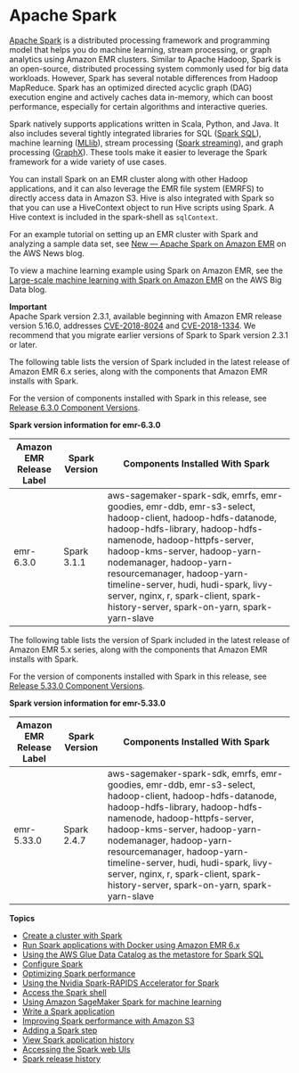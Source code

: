 # Apache Spark<a name="emr-spark"></a>

[Apache Spark](https://aws.amazon.com/emr/features/spark/) is a distributed processing framework and programming model that helps you do machine learning, stream processing, or graph analytics using Amazon EMR clusters\. Similar to Apache Hadoop, Spark is an open\-source, distributed processing system commonly used for big data workloads\. However, Spark has several notable differences from Hadoop MapReduce\. Spark has an optimized directed acyclic graph \(DAG\) execution engine and actively caches data in\-memory, which can boost performance, especially for certain algorithms and interactive queries\.

Spark natively supports applications written in Scala, Python, and Java\. It also includes several tightly integrated libraries for SQL \([Spark SQL](https://spark.apache.org/sql/)\), machine learning \([MLlib](https://spark.apache.org/mllib/)\), stream processing \([Spark streaming](https://spark.apache.org/streaming/)\), and graph processing \([GraphX](https://spark.apache.org/graphx/)\)\. These tools make it easier to leverage the Spark framework for a wide variety of use cases\. 

You can install Spark on an EMR cluster along with other Hadoop applications, and it can also leverage the EMR file system \(EMRFS\) to directly access data in Amazon S3\. Hive is also integrated with Spark so that you can use a HiveContext object to run Hive scripts using Spark\. A Hive context is included in the spark\-shell as `sqlContext`\. 

For an example tutorial on setting up an EMR cluster with Spark and analyzing a sample data set, see [New — Apache Spark on Amazon EMR](https://aws.amazon.com/blogs/aws/new-apache-spark-on-amazon-emr/) on the AWS News blog\.

To view a machine learning example using Spark on Amazon EMR, see the [Large\-scale machine learning with Spark on Amazon EMR](http://aws.amazon.com/blogs/big-data/large-scale-machine-learning-with-spark-on-amazon-emr/) on the AWS Big Data blog\.

**Important**  
Apache Spark version 2\.3\.1, available beginning with Amazon EMR release version 5\.16\.0, addresses [CVE\-2018\-8024](https://nvd.nist.gov/vuln/detail/CVE-2018-8024) and [CVE\-2018\-1334](https://nvd.nist.gov/vuln/detail/CVE-2018-1334)\. We recommend that you migrate earlier versions of Spark to Spark version 2\.3\.1 or later\.

The following table lists the version of Spark included in the latest release of Amazon EMR 6\.x series, along with the components that Amazon EMR installs with Spark\.

For the version of components installed with Spark in this release, see [Release 6\.3\.0 Component Versions](emr-release-6x.md#emr-630-release)\.


**Spark version information for emr\-6\.3\.0**  

| Amazon EMR Release Label | Spark Version | Components Installed With Spark | 
| --- | --- | --- | 
| emr\-6\.3\.0 | Spark 3\.1\.1 | aws\-sagemaker\-spark\-sdk, emrfs, emr\-goodies, emr\-ddb, emr\-s3\-select, hadoop\-client, hadoop\-hdfs\-datanode, hadoop\-hdfs\-library, hadoop\-hdfs\-namenode, hadoop\-httpfs\-server, hadoop\-kms\-server, hadoop\-yarn\-nodemanager, hadoop\-yarn\-resourcemanager, hadoop\-yarn\-timeline\-server, hudi, hudi\-spark, livy\-server, nginx, r, spark\-client, spark\-history\-server, spark\-on\-yarn, spark\-yarn\-slave | 

The following table lists the version of Spark included in the latest release of Amazon EMR 5\.x series, along with the components that Amazon EMR installs with Spark\.

For the version of components installed with Spark in this release, see [Release 5\.33\.0 Component Versions](emr-release-5x.md#emr-5330-release)\.


**Spark version information for emr\-5\.33\.0**  

| Amazon EMR Release Label | Spark Version | Components Installed With Spark | 
| --- | --- | --- | 
| emr\-5\.33\.0 | Spark 2\.4\.7 | aws\-sagemaker\-spark\-sdk, emrfs, emr\-goodies, emr\-ddb, emr\-s3\-select, hadoop\-client, hadoop\-hdfs\-datanode, hadoop\-hdfs\-library, hadoop\-hdfs\-namenode, hadoop\-httpfs\-server, hadoop\-kms\-server, hadoop\-yarn\-nodemanager, hadoop\-yarn\-resourcemanager, hadoop\-yarn\-timeline\-server, hudi, hudi\-spark, livy\-server, nginx, r, spark\-client, spark\-history\-server, spark\-on\-yarn, spark\-yarn\-slave | 

**Topics**
+ [Create a cluster with Spark](emr-spark-launch.md)
+ [Run Spark applications with Docker using Amazon EMR 6\.x](emr-spark-docker.md)
+ [Using the AWS Glue Data Catalog as the metastore for Spark SQL](emr-spark-glue.md)
+ [Configure Spark](emr-spark-configure.md)
+ [Optimizing Spark performance](emr-spark-performance.md)
+ [Using the Nvidia Spark\-RAPIDS Accelerator for Spark](emr-spark-rapids.md)
+ [Access the Spark shell](emr-spark-shell.md)
+ [Using Amazon SageMaker Spark for machine learning](emr-spark-sagemaker.md)
+ [Write a Spark application](emr-spark-application.md)
+ [Improving Spark performance with Amazon S3](emr-spark-s3-performance.md)
+ [Adding a Spark step](emr-spark-submit-step.md)
+ [View Spark application history](emr-spark-application-history.md)
+ [Accessing the Spark web UIs](emr-spark-webui.md)
+ [Spark release history](Spark-release-history.md)